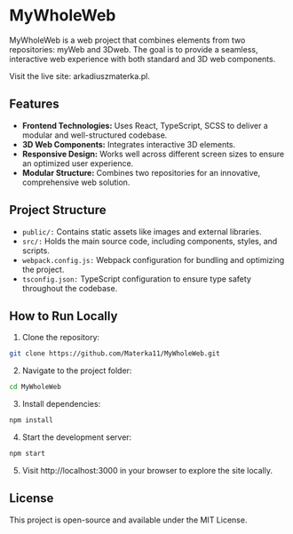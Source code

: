 # MyWholeWeb
MyWholeWeb is a web project that combines elements from two repositories: myWeb and 3Dweb. The goal is to provide a seamless, interactive web experience with both standard and 3D web components.

Visit the live site: arkadiuszmaterka.pl.

## Features
+ **Frontend Technologies:** Uses React, TypeScript, SCSS to deliver a modular and well-structured codebase.
+ **3D Web Components:** Integrates interactive 3D elements.
+ **Responsive Design:** Works well across different screen sizes to ensure an optimized user experience.
+ **Modular Structure:** Combines two repositories for an innovative, comprehensive web solution.

## Project Structure
+ `public/:` Contains static assets like images and external libraries.
+ `src/:` Holds the main source code, including components, styles, and scripts.
+ `webpack.config.js:` Webpack configuration for bundling and optimizing the project.
+ `tsconfig.json:` TypeScript configuration to ensure type safety throughout the codebase.
## How to Run Locally
1. Clone the repository:
```bash
git clone https://github.com/Materka11/MyWholeWeb.git
```
2. Navigate to the project folder:
```bash
cd MyWholeWeb
```
3. Install dependencies:
```bash
npm install
```
4. Start the development server:
```bash
npm start
```
5. Visit http://localhost:3000 in your browser to explore the site locally.
## License
This project is open-source and available under the MIT License.
